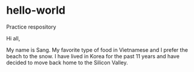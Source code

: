 # hello-world
Practice respository

Hi all,

My name is Sang. My favorite type of food in Vietnamese and I prefer the beach to the snow.
I have lived in Korea for the past 11 years and have decided to move back home to the Silicon Valley.
